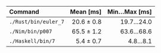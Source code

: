 | Command | Mean [ms] | Min…Max [ms] |
|:---|---:|---:|
| `./Rust/bin/euler_7` | 20.6 ± 0.8 | 19.7…24.0 |
| `./Nim/bin/p007` | 65.5 ± 1.2 | 63.6…68.6 |
| `./Haskell/bin/7` | 5.4 ± 0.7 | 4.8…8.1 |
